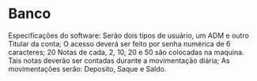 # Banco
Especificações do software: Serão dois tipos de usuário, um ADM e outro Titular da conta; O acesso deverá ser feito por senha numérica de 6 caracteres; 20 Notas de cada, 2, 10, 20 e 50 são colocadas na maquina. Tais notas deverão ser contadas durante a movimentação diária; As movimentações serão: Deposito, Saque e Saldo.

